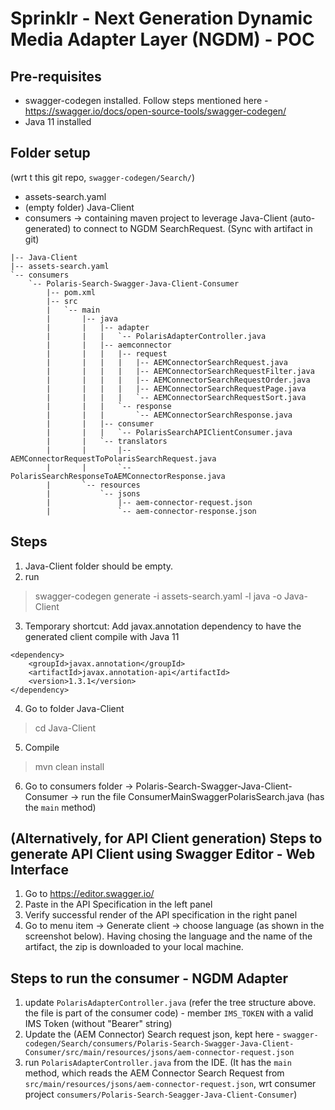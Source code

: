 # Sprinklr - Next Generation Dynamic Media Adapter Layer (NGDM) - POC
## Pre-requisites
* swagger-codegen installed. Follow steps mentioned here - https://swagger.io/docs/open-source-tools/swagger-codegen/
* Java 11 installed
## Folder setup
(wrt t this git repo, `swagger-codegen/Search/`)
- assets-search.yaml
- (empty folder) Java-Client
- consumers -> containing maven project to leverage Java-Client (auto-generated) to connect to NGDM SearchRequest. (Sync with artifact in git)

```
|-- Java-Client
|-- assets-search.yaml
`-- consumers
    `-- Polaris-Search-Swagger-Java-Client-Consumer
        |-- pom.xml
        |-- src
        |   `-- main
        |       |-- java
        |       |   |-- adapter
        |       |   |   `-- PolarisAdapterController.java
        |       |   |-- aemconnector
        |       |   |   |-- request
        |       |   |   |   |-- AEMConnectorSearchRequest.java
        |       |   |   |   |-- AEMConnectorSearchRequestFilter.java
        |       |   |   |   |-- AEMConnectorSearchRequestOrder.java
        |       |   |   |   |-- AEMConnectorSearchRequestPage.java
        |       |   |   |   `-- AEMConnectorSearchRequestSort.java
        |       |   |   `-- response
        |       |   |       `-- AEMConnectorSearchResponse.java
        |       |   |-- consumer
        |       |   |   `-- PolarisSearchAPIClientConsumer.java
        |       |   `-- translators
        |       |       |-- AEMConnectorRequestToPolarisSearchRequest.java
        |       |       `-- PolarisSearchResponseToAEMConnectorResponse.java
        |       `-- resources
        |           `-- jsons
        |               |-- aem-connector-request.json
        |               `-- aem-connector-response.json

```


## Steps
1. Java-Client folder should be empty.
2. run
> swagger-codegen generate -i assets-search.yaml -l java -o Java-Client
3. Temporary shortcut: Add javax.annotation dependency to have the generated client compile with Java 11
```
<dependency>
    <groupId>javax.annotation</groupId>
    <artifactId>javax.annotation-api</artifactId>
    <version>1.3.1</version>
</dependency>
```
4. Go to folder Java-Client
> cd Java-Client
5. Compile
> mvn clean install
6. Go to consumers folder -> Polaris-Search-Swagger-Java-Client-Consumer -> run the file ConsumerMainSwaggerPolarisSearch.java (has the `main` method)

## (Alternatively, for API Client generation) Steps to generate API Client using Swagger Editor - Web Interface
1. Go to https://editor.swagger.io/
2. Paste in the API Specification in the left panel
3. Verify successful render of the API specification in the right panel
4. Go to menu item -> Generate client -> choose language (as shown in the screenshot below). Having chosing the language and the name of the artifact, the zip is downloaded to your local machine.

## Steps to run the consumer - NGDM Adapter
1. update `PolarisAdapterController.java` (refer the tree structure above. the file is part of the consumer code) - member `IMS_TOKEN` with a valid IMS Token (without "Bearer" string)
2. Update the (AEM Connector) Search request json, kept here - `swagger-codegen/Search/consumers/Polaris-Search-Swagger-Java-Client-Consumer/src/main/resources/jsons/aem-connector-request.json`
3. run `PolarisAdapterController.java` from the IDE. (It has the `main` method, which reads the AEM Connector Search Request from `src/main/resources/jsons/aem-connector-request.json`, wrt consumer project `consumers/Polaris-Search-Seagger-Java-Client-Consumer`)
